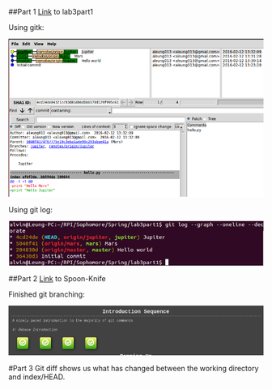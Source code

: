 ##Part 1
[Link](https://github.com/aleung013/lab3part1) to lab3part1

Using gitk:

![gitk](gitk.png)

Using git log:

![gitlog](gitlog.png)

##Part 2
[Link](https://github.com/aleung013/Spoon-Knife) to Spoon-Knife

Finished git branching:

![gitbranch](gitbranch.png)

#Part 3
Git diff shows us what has changed between the working directory and index/HEAD.

